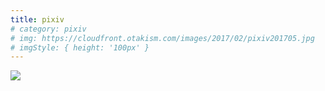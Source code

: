 ```yaml
---
title: pixiv
# category: pixiv
# img: https://cloudfront.otakism.com/images/2017/02/pixiv201705.jpg
# imgStyle: { height: '100px' }
---
```


<img src='/img/cat.jpg'>
